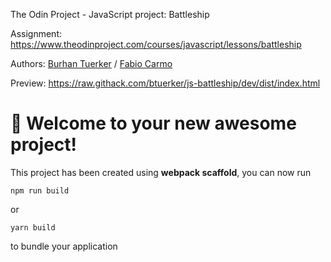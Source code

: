 The Odin Project - JavaScript project: Battleship

Assignment: https://www.theodinproject.com/courses/javascript/lessons/battleship

Authors: <a href="https://github.com/btuerker">Burhan Tuerker</a> / <a href="https://github.com/madcido">Fabio Carmo</a>

Preview: https://raw.githack.com/btuerker/js-battleship/dev/dist/index.html

# 🚀 Welcome to your new awesome project!

This project has been created using **webpack scaffold**, you can now run

```
npm run build
```

or

```
yarn build
```

to bundle your application
